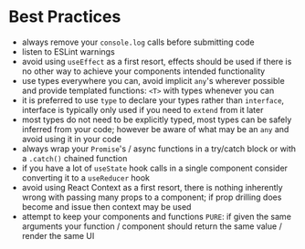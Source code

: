 # Best Practices

- always remove your `console.log` calls before submitting code
- listen to ESLint warnings
- avoid using `useEffect` as a first resort, effects should be used if there is no other way to achieve your components intended functionality
- use types everywhere you can, avoid implicit `any`'s wherever possible and provide templated functions: `<T>` with types whenever you can
- it is preferred to use `type` to declare your types rather than `interface`, interface is typically only used if you need to `extend` from it later
- most types do not need to be explicitly typed, most types can be safely inferred from your code; however be aware of what may be an `any` and avoid using it in your code
- always wrap your `Promise`'s / async functions in a try/catch block or with a `.catch()` chained function
- if you have a lot of `useState` hook calls in a single component consider converting it to a `useReducer` hook
- avoid using React Context as a first resort, there is nothing inherently wrong with passing many props to a component; if prop drilling does become and issue then context may be used
- attempt to keep your components and functions `PURE`: if given the same arguments your function / component should return the same value / render the same UI
